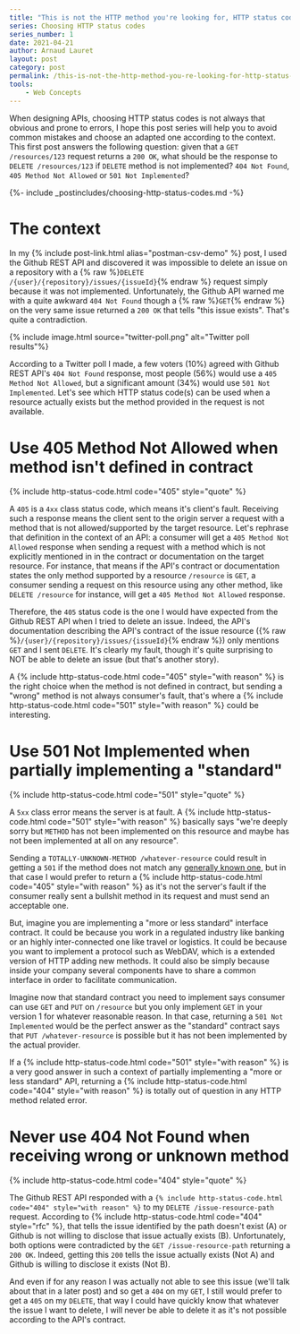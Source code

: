 ```yaml
---
title: "This is not the HTTP method you're looking for, HTTP status code 404 vs 405 vs 501"
series: Choosing HTTP status codes
series_number: 1
date: 2021-04-21
author: Arnaud Lauret
layout: post
category: post
permalink: /this-is-not-the-http-method-you-re-looking-for-http-status-code-404-vs-405-vs-501/
tools:
    - Web Concepts
---
```


When designing APIs, choosing HTTP status codes is not always that obvious and prone to errors, I hope this post series will help you to avoid common mistakes and choose an adapted one according to the context.
This first post answers the following question: given that a `GET /resources/123` request returns a `200 OK`, what should be the response to `DELETE /resources/123` if `DELETE` method is not implemented? `404 Not Found`, `405 Method Not Allowed` or `501 Not Implemented`?

<!--more-->

{%- include _postincludes/choosing-http-status-codes.md -%}

# The context

In my {% include post-link.html alias="postman-csv-demo" %} post, I used the Github REST API and discovered it was impossible to delete an issue on a repository with a {% raw %}`DELETE /{user}/{repository}/issues/{issueId}`{% endraw %} request simply because it was not implemented.
Unfortunately, the Github API warned me with a quite awkward `404 Not Found` though a {% raw %}`GET`{% endraw %} on the very same issue returned a `200 OK` that tells "this issue exists".
That's quite a contradiction.

{% include image.html source="twitter-poll.png" alt="Twitter poll results"%}

According to a Twitter poll I made, a few voters (10%) agreed with Github REST API's `404 Not Found` response, most people (56%) would use a `405 Method Not Allowed`, but a significant amount (34%) would use `501 Not Implemented`.
Let's see which HTTP status code(s) can be used when a resource actually exists but the method provided in the request is not available.

# Use 405 Method Not Allowed when method isn't defined in contract

{% include http-status-code.html code="405" style="quote" %}

A `405` is a `4xx` class status code, which means it's client's fault.
Receiving such a response means the client sent to the origin server a request with a method that is not allowed/supported by the target resource.
Let's rephrase that definition in the context of an API:
a consumer will get a `405 Method Not Allowed` response when sending a request with a method which is not explicitly mentioned in in the contract or documentation on the target resource.
For instance, that means if the API's contract or documentation states the only method supported by a resource `/resource` is `GET`, a consumer sending a request on this resource using any other method, like `DELETE /resource` for instance, will get a `405 Method Not Allowed` response.

Therefore, the `405` status code is the one I would have expected from the Github REST API when I tried to delete an issue.
Indeed, the API's documentation describing the API's contract of the issue resource ({% raw %}`/{user}/{repository}/issues/{issueId}`{% endraw %}) only mentions `GET` and I sent `DELETE`.
It's clearly my fault, though it's quite surprising to NOT be able to delete an issue (but that's another story).

A {% include http-status-code.html code="405" style="with reason" %} is the right choice when the method is not defined in contract, but sending a "wrong" method is not always consumer's fault, that's where a {% include http-status-code.html code="501" style="with reason" %} could be interesting.

# Use 501 Not Implemented when partially implementing a "standard"

{% include http-status-code.html code="501" style="quote" %}

A `5xx` class error means the server is at fault.
A {% include http-status-code.html code="501" style="with reason" %} basically says "we're deeply sorry but `METHOD` has not been implemented on this resource and maybe has not been implemented at all on any resource".

Sending a `TOTALLY-UNKNOWN-METHOD /whatever-resource` could result in getting a `501` if the method does not match any [generally known one](https://webconcepts.info/concepts/http-method/), but in that case I would prefer to return a {% include http-status-code.html code="405" style="with reason" %} as it's not the server's fault if the consumer really sent a bullshit method in its request and must send an acceptable one.

But, imagine you are implementing a "more or less standard" interface contract.
It could be because you work in a regulated industry like banking or an highly inter-connected one like travel or logistics.
It could be because you want to implement a protocol such as WebDAV, which is a extended version of HTTP adding new methods.
It could also be simply because inside your company several components have to share a common interface in order to facilitate communication.

Imagine now that standard contract you need to implement says consumer can use `GET` and `PUT` on `/resource` but you only implement `GET` in your version 1 for whatever reasonable reason.
In that case, returning a `501 Not Implemented` would be the perfect answer as the "standard" contract says that `PUT /whatever-resource` is possible but it has not been implemented by the actual provider.

If a {% include http-status-code.html code="501" style="with reason" %} is a very good answer in such a context of partially implementing a "more or less standard" API, returning a {% include http-status-code.html code="404" style="with reason" %} is totally out of question in any HTTP method related error.

# Never use 404 Not Found when receiving wrong or unknown method

{% include http-status-code.html code="404" style="quote" %}

The Github REST API responded with a `{% include http-status-code.html code="404" style="with reason" %}` to my `DELETE /issue-resource-path` request.
According to {% include http-status-code.html code="404" style="rfc" %}, that tells the issue identified by the path doesn't exist (A) or Github is not willing to disclose that issue actually exists (B).
Unfortunately, both options were contradicted by the `GET /issue-resource-path` returning a `200 OK`.
Indeed, getting this `200` tells the issue actually exists (Not A) and Github is willing to disclose it exists (Not B).

And even if for any reason I was actually not able to see this issue (we'll talk about that in a later post) and so get a `404` on my `GET`, I still would prefer to get a `405` on my `DELETE`, that way I could have quickly know that whatever the issue I want to delete, I will never be able to delete it as it's not possible according to the API's contract.